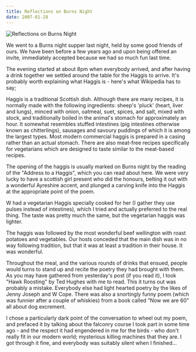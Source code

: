 ```yaml
---
title: Reflections on Burns Night
date: 2007-01-28
---
```


![Reflections on Burns Night](https://source.unsplash.com/d34DtRp1bqo/1600x900)

We went to a Burns night supper last night, held by some good friends of ours. We have been before a few years ago and upon being offered an invite, immediately accepted because we had so much fun last time.

The evening started at about 8pm when everybody arrived, and after having a drink together we settled around the table for the Haggis to arrive. It's probably worth explaining what Haggis is - here's what Wikipedia has to say;

Haggis is a traditional Scottish dish. Although there are many recipes, it is normally made with the following ingredients: sheep's 'pluck' (heart, liver and lungs), minced with onion, oatmeal, suet, spices, and salt, mixed with stock, and traditionally boiled in the animal's stomach for approximately an hour. It somewhat resembles stuffed intestines (pig intestines otherwise known as chitterlings), sausages and savoury puddings of which it is among the largest types. Most modern commercial haggis is prepared in a casing rather than an actual stomach. There are also meat-free recipes specifically for vegetarians which are designed to taste similar to the meat-based recipes.

The opening of the haggis is usually marked on Burns night by the reading of the "Address to a Haggis", which you can read about here. We were very lucky to have a scottish girl present who did the honours, belting it out with a wonderful Ayreshire accent, and plunged a carving knife into the Haggis at the appropriate point of the poem.

W had a vegetarian Haggis specially cooked for her (I gather they use pulses instead of intestines), which I tried and actually preferred to the real thing. The taste was pretty much the same, but the vegetarian haggis was lighter.

The haggis was followed by the most wonderful beef wellington with roast potatoes and vegetables. Our hosts conceded that the main dish was in no way following tradition, but that it was at least a tradition in their house. It was wonderful.

Throughout the meal, and the various rounds of drinks that ensued, people would turns to stand up and recite the poetry they had brought with them. As you may have gathered from yesterday's post (if you read it), I took "Hawk Roosting" by Ted Hughes with me to read. This it turns out was probably a mistake. Everybody else had light hearted poetry by the likes of Jenny Joseph and W Cope. There was also a snortingly funny poem (which was funnier after a couple of whiskies) from a book called "Now we are 60" all about dog excrement.

I chose a particularly dark point of the conversation to wheel out my poem, and prefaced it by talking about the falconry course I took part in some time ago - and the respect it had engendered in me for the birds - who don't really fit in our modern world; mysterious killing machines that they are. I got through it fine, and everybody was suitably silent when I finished...